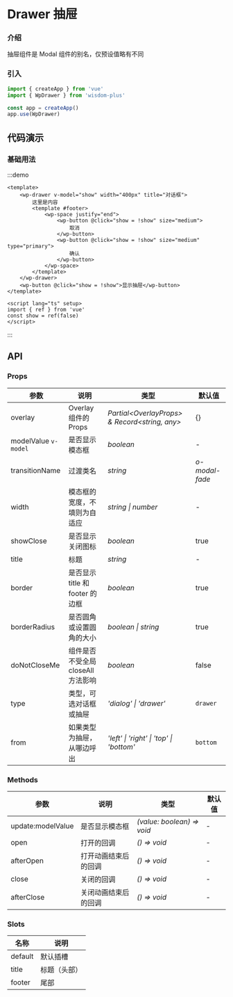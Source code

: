 # Drawer 抽屉

### 介绍

抽屉组件是 Modal 组件的别名，仅预设值略有不同

### 引入

```js
import { createApp } from 'vue'
import { WpDrawer } from 'wisdom-plus'

const app = createApp()
app.use(WpDrawer)
```

## 代码演示

### 基础用法

:::demo
```vue
<template>
    <wp-drawer v-model="show" width="400px" title="对话框">
        这里是内容
        <template #footer>
            <wp-space justify="end">
                <wp-button @click="show = !show" size="medium">
                    取消
                </wp-button>
                <wp-button @click="show = !show" size="medium" type="primary">
                    确认
                </wp-button>
            </wp-space>
        </template>
    </wp-drawer>
    <wp-button @click="show = !show">显示抽屉</wp-button>
</template>

<script lang="ts" setup>
import { ref } from 'vue'
const show = ref(false)
</script>
```
:::

## API

### Props

| 参数      | 说明           | 类型                                                                | 默认值 |
| --------- | -------------- | ------------------------------------------------------------------- | ------ |
| overlay      | Overlay 组件的 Props       | _Partial\<OverlayProps\> & Record\<string, any\>_          | {}     |
| modelValue `v-model`     | 是否显示模态框   | _boolean_           | -      |
| transitionName   | 过渡类名 | _string_ | _o-modal-fade_      |
| width  | 模态框的宽度，不填则为自适应       | _string \| number_                                                           | -  |
| showClose      | 是否显示关闭图标       | _boolean_                                                           | true   |
| title | 标题     | _string_                                                    | -     |
| border | 是否显示 title 和 footer 的边框       | _boolean_                                                    | true     |
| borderRadius | 是否圆角或设置圆角的大小 | _boolean \| string_ | true |
| doNotCloseMe | 组件是否不受全局 closeAll 方法影响 | _boolean_ | false |
| type | 类型，可选对话框或抽屉 | _'dialog' \| 'drawer'_ | `drawer` |
| from | 如果类型为抽屉，从哪边呼出 | _'left' \| 'right' \| 'top' \| 'bottom'_ | `bottom` |

### Methods

| 参数      | 说明           | 类型                                                                | 默认值 |
| --------- | -------------- | ------------------------------------------------------------------- | ------ |
| update:modelValue     | 是否显示模态框   | _(value: boolean) => void_           | -      |
| open     | 打开的回调   | _() => void_           | -      |
| afterOpen     | 打开动画结束后的回调   | _() => void_           | -      |
| close     | 关闭的回调   | _() => void_           | -      |
| afterClose     | 关闭动画结束后的回调   | _() => void_           | -      |

### Slots

| 名称    | 说明     |
| ------- | -------- |
| default | 默认插槽 |
| title | 标题（头部） |
| footer | 尾部 |
